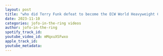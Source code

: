 ```yaml
---
layout: post
title: "who did Terry Funk defeat to become the ECW World Heavyweight Champion?"
date: 2023-11-10
categories: jofo-in-the-ring videos
author: jofo-in-the-ring
spotify_track_id: 
youtube_video_id: mMqxuXSFwxo
apple_track_id: 
youtube_metadata: 
---
```

